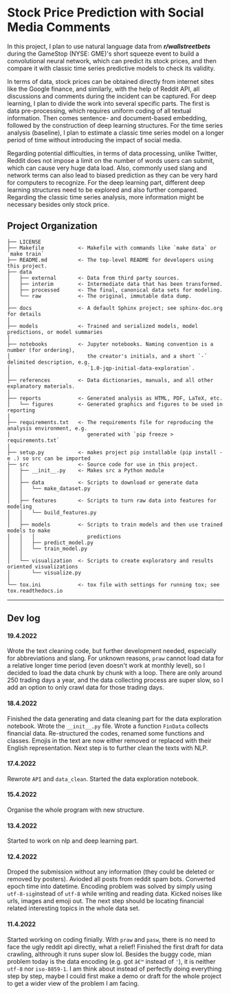 Stock Price Prediction with Social Media Comments
==============================

In this project, I plan to use natural language data from ***r/wallstreetbets*** during the GameStop (NYSE: GME)'s short squeeze event to build a convolutional neural network, which can predict its stock prices, and then compare it with classic time series predictive models to check its validity.

In terms of data, stock prices can be obtained directly from internet sites like the Google finance, and similarly, with the help of Reddit API, all discussions and comments during the incident can be captured. For deep learning, I plan to divide the work into several specific parts. The first is data pre-processing, which requires uniform coding of all textual information. Then comes sentence- and document-based embedding, followed by the construction of deep learning structures. For the time series analysis (baseline), I plan to estimate a classic time series model on a longer period of time without introducing the impact of social media.

Regarding potential difficulties, in terms of data processing, unlike Twitter, Reddit does not impose a limit on the number of words users can submit, which can cause very huge data load. Also, commonly used slang and network terms can also lead to biased prediction as they can be very hard for computers to recognize. For the deep learning part, different deep learning structures need to be explored and also further compared. Regarding the classic time series analysis, more information might be necessary besides only stock price.

Project Organization
------------

    ├── LICENSE
    ├── Makefile           <- Makefile with commands like `make data` or `make train`
    ├── README.md          <- The top-level README for developers using this project.
    ├── data
    │   ├── external       <- Data from third party sources.
    │   ├── interim        <- Intermediate data that has been transformed.
    │   ├── processed      <- The final, canonical data sets for modeling.
    │   └── raw            <- The original, immutable data dump.
    │
    ├── docs               <- A default Sphinx project; see sphinx-doc.org for details
    │
    ├── models             <- Trained and serialized models, model predictions, or model summaries
    │
    ├── notebooks          <- Jupyter notebooks. Naming convention is a number (for ordering),
    │                         the creator's initials, and a short `-` delimited description, e.g.
    │                         `1.0-jqp-initial-data-exploration`.
    │
    ├── references         <- Data dictionaries, manuals, and all other explanatory materials.
    │
    ├── reports            <- Generated analysis as HTML, PDF, LaTeX, etc.
    │   └── figures        <- Generated graphics and figures to be used in reporting
    │
    ├── requirements.txt   <- The requirements file for reproducing the analysis environment, e.g.
    │                         generated with `pip freeze > requirements.txt`
    │
    ├── setup.py           <- makes project pip installable (pip install -e .) so src can be imported
    ├── src                <- Source code for use in this project.
    │   ├── __init__.py    <- Makes src a Python module
    │   │
    │   ├── data           <- Scripts to download or generate data
    │   │   └── make_dataset.py
    │   │
    │   ├── features       <- Scripts to turn raw data into features for modeling
    │   │   └── build_features.py
    │   │
    │   ├── models         <- Scripts to train models and then use trained models to make
    │   │   │                 predictions
    │   │   ├── predict_model.py
    │   │   └── train_model.py
    │   │
    │   └── visualization  <- Scripts to create exploratory and results oriented visualizations
    │       └── visualize.py
    │
    └── tox.ini            <- tox file with settings for running tox; see tox.readthedocs.io


------------
Dev log
------------
#### 19.4.2022
Wrote the text cleaning code, but further development needed, especially for abbreviations and slang.
For unknown reasons, `praw` cannot load data for a relative longer time period (even doesn't work at monthly level), so
I decided to load the data chunk by chunk with a loop.
There are only around 250 trading days a year, and the data collecting process are super slow, 
so I add an option to only crawl data for those trading days.

#### 18.4.2022
Finished the data generating and data cleaning part for the data exploration notebook. 
Wrote the `__init__.py` file. Wrote a function `FinData` collects financial data. 
Re-structured the codes, renamed some functions and classes.
Emojis in the text are now either removed or replaced with their English representation.
Next step is to further clean the texts with NLP.

#### 17.4.2022
Rewrote `API` and `data_clean`. Started the data exploration notebook.

#### 15.4.2022
Organise the whole program with new structure.

#### 13.4.2022
Started to work on nlp and deep learning part.

#### 12.4.2022
Droped the submission without any information (they could be deleted or removed by posters).
Avioded all posts from reddit spam bots.
Converted epoch time into datetime.
Encoding problem was solved by simply using `utf-8-sig`instead of `utf-8` while writing and reading data.
Kicked noises like urls, images and emoji out. 
The next step should be locating financial related interesting topics in the whole data set.

#### 11.4.2022
Started working on coding finially. With `praw` and `pasw`, there is no need to face the ugly reddit api directly, what a relief!
Finished the first draft for data crawling, althrough it runs super slow lol.
Besides the buggy code, mian problem today is the data encoding (e.g. got `â€™` instead of `'`), it is neither `utf-8` nor `iso-8859-1`.
I am think about instead of perfectly doing everything step by step, maybe I could first make a demo or draft for the whole project to get a wider view of the problem I am facing.
